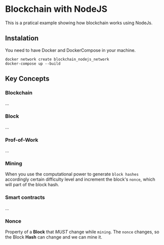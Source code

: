 # Blockchain with NodeJS

This is a pratical example showing how blockchain works using NodeJs.

## Instalation

You need to have Docker and DockerCompose in your machine.

```
docker network create blockchain_nodejs_network
docker-compose up --build
```

## Key Concepts

### Blockchain

...

### Block

...

### Prof-of-Work

...

### Mining

When you use the computational power to generate `block hashes` accordingly certain difficulty 
level and increment the block's `nonce`, which will part of the block hash.

### Smart contracts

...

### Nonce

Property of a **Block** that _MUST_ change while `mining`. The `nonce` changes, so the Block **Hash** can change and we can mine it.

